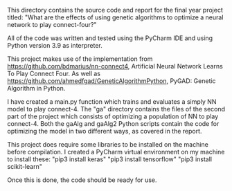 This directory contains the source code and report for the final year project titled:
"What are the effects of using genetic algorithms to optimize a neural network to play connect-four?"

All of the code was written and tested using the PyCharm IDE and using Python version 3.9 as interpreter.

This project makes use of the implementation from https://github.com/bdmarius/nn-connect4, Artificial Neural Network Learns To Play Connect Four. As well as https://github.com/ahmedfgad/GeneticAlgorithmPython, PyGAD: Genetic Algorithm in Python.

I have created a main.py function which trains and evaluates a simply NN model to play connect-4.
The "ga" directory contains the files of the second part of the project which consists of optimizing a population of NN to play connect-4.
Both the gaAlg and gaAlg2 Python scripts contain the code for optimizing the model in two different ways, as covered in the report.

This project does require some libraries to be installed on the machine before compilation. I created a PyCharm virtual environment on my machine to install these:
"pip3 install keras"
"pip3 install tensorflow"
"pip3 install scikit-learn"

Once this is done, the code should be ready for use.
